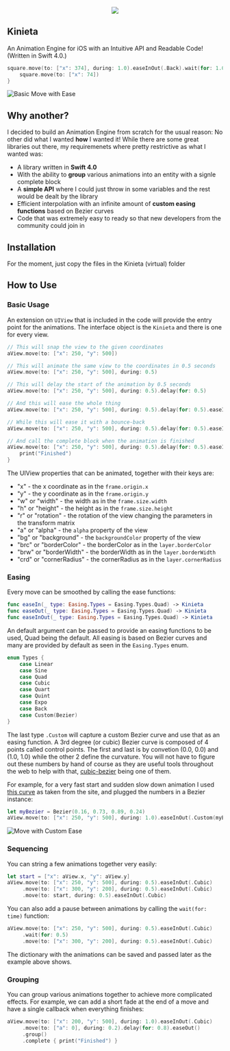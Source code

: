 <p align="center"> 
  <img src="https://github.com/mmick66/kinieta/blob/master/Kinieta_Logo.png">
</p>

## Kinieta
An Animation Engine for iOS with an Intuitive API and Readable Code! (Written in Swift 4.0.)

```swift
square.move(to: ["x": 374], during: 1.0).easeInOut(.Back).wait(for: 1.0).complete {
    square.move(to: ["x": 74])
}
```

![Basic Move with Ease](https://github.com/mmick66/kinieta/blob/master/Assets/move.easeInOut.Back.gif)

## Why another?

I decided to build an Animation Engine from scratch for the usual reason: No other did what I wanted **how** I wanted it! While there are some great libraries out there, my requiremenets where pretty restrictive as what I wanted was:

* A library written in **Swift 4.0**
* With the ability to **group** various animations into an entity with a  signle complete block
* A **simple API** where I could just throw in some variables and the rest would be dealt by the library
* Efficient interpolation with an infinite amount of **custom easing functions** based on Bezier curves
* Code that was extremely easy to ready so that new developers from the community could join in

## Installation

For the moment, just copy the files in the Kinieta (virtual) folder

## How to Use

### Basic Usage

An extension on `UIView` that is included in the code will provide the entry point for the animations. The interface object is the `Kinieta` and there is one for every view.

```swift
// This will snap the view to the given coordinates
aView.move(to: ["x": 250, "y": 500])

// This will animate the same view to the coordinates in 0.5 seconds
aView.move(to: ["x": 250, "y": 500], during: 0.5)

// This will delay the start of the animation by 0.5 seconds
aView.move(to: ["x": 250, "y": 500], during: 0.5).delay(for: 0.5)

// And this will ease the whole thing
aView.move(to: ["x": 250, "y": 500], during: 0.5).delay(for: 0.5).easeInOut()

// While this will ease it with a bounce-back
aView.move(to: ["x": 250, "y": 500], during: 0.5).delay(for: 0.5).easeInOut(.Back)

// And call the complete block when the animation is finished
aView.move(to: ["x": 250, "y": 500], during: 0.5).delay(for: 0.5).easeInOut(.Back).complete { 
    print("Finished") 
}
```



The UIView properties that can be animated, together with their keys are:
* "x" - the x coordinate as in the `frame.origin.x`
* "y" - the y coordinate as in the `frame.origin.y`
* "w" or "width" - the width as in the `frame.size.width`
* "h" or "height" - the height as in the `frame.size.height`
* "r" or "rotation" - the rotation of the view changing the parameters in the transform matrix
* "a" or "alpha" - the `alpha` property of the view 
* "bg" or "background" - the `backgroundColor` property of the view 
* "brc" or "borderColor" - the borderColor as in the `layer.borderColor`
* "brw" or "borderWidth" - the borderWidth as in the `layer.borderWidth`
* "crd" or "cornerRadius" - the cornerRadius as in the `layer.cornerRadius`

### Easing

Every move can be smoothed by calling the ease functions:

```swift
func easeIn(_ type: Easing.Types = Easing.Types.Quad) -> Kinieta
func easeOut(_ type: Easing.Types = Easing.Types.Quad) -> Kinieta
func easeInOut(_ type: Easing.Types = Easing.Types.Quad) -> Kinieta
```

An default argument can be passed to provide an easing functions to be used, Quad being the default. All easing is based on Bezier curves and many are provided by default as seen in the `Easing.Types` enum. 

```swift
enum Types {
    case Linear
    case Sine
    case Quad
    case Cubic
    case Quart
    case Quint
    case Expo
    case Back
    case Custom(Bezier)
}
 ```
 
The last type `.Custom` will capture a custom Bezier curve and use that as an easing function. A 3rd degree (or cubic) Bezier curve is composed of 4 points called control points. The first and last is by convetion (0.0, 0.0) and (1.0, 1.0) while the other 2 define the curvature. You will not have to figure out these numbers by hand of course as they are useful tools throughout the web to help with that, [cubic-bezier](http://cubic-bezier.com/) being one of them. 

For example, for a very fast start and sudden slow down animation I used [this curve](http://cubic-bezier.com/#.16,.73,.89,.24) as taken from the site, and plugged the numbers in a Bezier instance:

```swift
let myBezier = Bezier(0.16, 0.73, 0.89, 0.24)
aView.move(to: ["x": 250, "y": 500], during: 1.0).easeInOut(.Custom(myBezier))
 ```
 
 ![Move with Custom Ease](https://github.com/mmick66/kinieta/blob/master/Assets/move.easeInOut.Custom.gif)

### Sequencing

You can string a few animations together very easily:

```swift
let start = ["x": aView.x, "y": aView.y]
aView.move(to: ["x": 250, "y": 500], during: 0.5).easeInOut(.Cubic)
     .move(to: ["x": 300, "y": 200], during: 0.5).easeInOut(.Cubic)
     .move(to: start, during: 0.5).easeInOut(.Cubic)
```

You can also add a pause between animations by calling the `wait(for: time)` function:

```swift
aView.move(to: ["x": 250, "y": 500], during: 0.5).easeInOut(.Cubic)
     .wait(for: 0.5)
     .move(to: ["x": 300, "y": 200], during: 0.5).easeInOut(.Cubic)
```

The dictionary with the animations can be saved and passed later as the example above shows.

### Grouping

You can group various animations together to achieve more complicated effects. For example, we can add a short fade at the end of a move and have a single callback when everything finishes:

```swift
aView.move(to: ["x": 200, "y": 500], during: 1.0).easeInOut(.Cubic)
     .move(to: ["a": 0], during: 0.2).delay(for: 0.8).easeOut()
     .group()
     .complete { print("Finished") }
```

